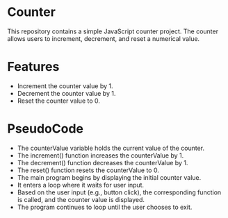 # Counter
This repository contains a simple JavaScript counter project. The counter allows users to increment, decrement, and reset a numerical value.
# Features
- Increment the counter value by 1.
- Decrement the counter value by 1.
- Reset the counter value to 0.

# PseudoCode
- The counterValue variable holds the current value of the counter.
- The increment() function increases the counterValue by 1.
- The decrement() function decreases the counterValue by 1.
- The reset() function resets the counterValue to 0.
- The main program begins by displaying the initial counter value.
- It enters a loop where it waits for user input.
- Based on the user input (e.g., button click), the corresponding function is called, and the counter value is displayed.
- The program continues to loop until the user chooses to exit.
